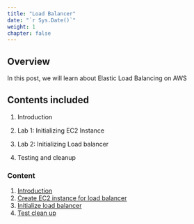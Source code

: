 ```yaml
---
title: "Load Balancer"
date: "`r Sys.Date()`"
weight: 1
chapter: false
---
```


## Overview

In this post, we will learn about Elastic Load Balancing on AWS

## Contents included

1. Introduction

2. Lab 1: Initializing EC2 Instance
3. Lab 2: Initializing Load balancer
4. Testing and cleanup

### Content

1.  [Introduction](1-introduce/)
2.  [Create EC2 instance for load balancer](2-Create_EC2_instance_for_load_balancing)
3.  [Initialize load balancer](3-Initialize_load_balancer)
4.  [Test clean up](4-Test_clean_up)
